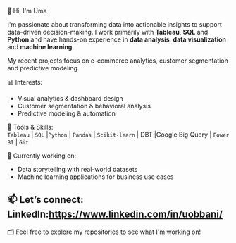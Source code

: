 👋 Hi, I'm Uma

I'm passionate about transforming data into actionable insights to support data-driven decision-making. 
I work primarily with **Tableau**, **SQL** and **Python** and have hands-on experience in **data analysis**, **data visualization** and **machine learning**.

My recent projects focus on e-commerce analytics, customer segmentation and predictive modeling.

📊 Interests:  
- Visual analytics & dashboard design  
- Customer segmentation & behavioral analysis  
- Predictive modeling & automation  

🔧 Tools & Skills:  
`Tableau` | `SQL` |`Python` | `Pandas` | `Scikit-learn` | DBT |Google Big Query | `Power BI` | `Git`  

🚀 Currently working on:  
- Data storytelling with real-world datasets  
- Machine learning applications for business use cases  

📫 Let’s connect:  
LinkedIn:https://www.linkedin.com/in/uobbani/ 
---
🗂️ Feel free to explore my repositories to see what I'm working on!



